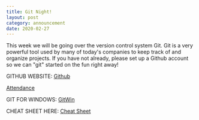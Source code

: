 ```yaml
---
title: Git Night!
layout: post
category: announcement
date: 2020-02-27
---
```


This week we will be going over the version control system Git. Git is a very powerful tool used by many of today's companies 
to keep track of and organize projects. If you have not already, please set up a Github account so we can "git" started on the fun
right away!

GITHUB WEBSITE:
[Github](https://github.com)


[Attendance](https://forms.gle/bX8pZADhVoj6qpJq6)

GIT FOR WINDOWS: 
[GitWin](https://git-scm.com/download/win)


CHEAT SHEET HERE:
[Cheat Sheet](https://www.jrebel.com/blog/git-cheat-sheet)



